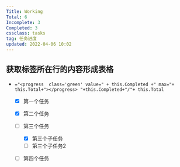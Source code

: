 ```yaml
---
Title: Working
Total: 6
Incomplete: 3
Completed: 3
cssclass: tasks
tag: 任务进度
updated: 2022-04-06 10:02
---
```

## 获取标签所在行的内容形成表格

- `="<progress  class='green' value=" + this.Completed +" max="+ this.Total+"></progress> "+this.Completed+"/"+ this.Total`
	- [x] 第一个任务
	- [x] 第二个任务
	- [ ] 第三个任务
		- [x] 第三个子任务
		- [ ] 第三个子任务2
	- [ ] 第四个任务












